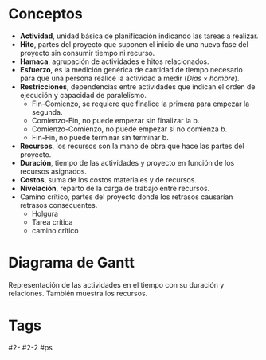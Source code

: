 # Conceptos
- **Actividad**, unidad básica de planificación indicando las tareas a realizar.
- **Hito**, partes del proyecto que suponen el inicio de una nueva fase del proyecto sin consumir tiempo ni recurso.
- **Hamaca**, agrupación de actividades e hitos relacionados.
- **Esfuerzo**, es la medición genérica de cantidad de tiempo necesario para que una persona realice la actividad a medir ($Días \times hombre$).
- **Restricciones**, dependencias entre actividades que indican el orden de ejecución y capacidad de paralelismo.
	- Fin-Comienzo, se requiere que finalice la primera para empezar la segunda.
	- Comienzo-Fin, no puede empezar sin finalizar la b.
	- Comienzo-Comienzo, no puede empezar si no comienza b.
	- Fin-Fin, no puede terminar sin terminar b.
- **Recursos**, los recursos son la mano de obra que hace las partes del proyecto.
- **Duración**, tiempo de las actividades y proyecto en función de los recursos asignados.
- **Costos**, suma de los costos materiales y de recursos.
- **Nivelación**, reparto de la carga de trabajo entre recursos.
- Camino crítico, partes del proyecto donde los retrasos causarían retrasos consecuentes.
	- Holgura
	- Tarea crítica
	- camino crítico
# Diagrama de Gantt
Representación de las actividades en el tiempo con su duración y relaciones. También muestra los recursos.
# Tags
#2- 
#2-2 
#ps 
